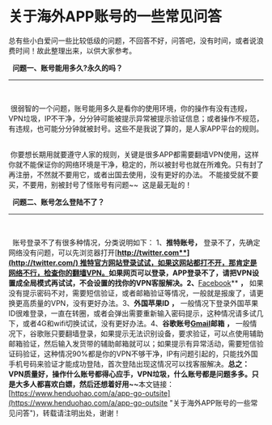 # 关于海外APP账号的一些常见问答
总有些小白爱问一些比较低级的问题，不回答不好，问答吧，没有时间，或者说浪费时间！故此整理出来，以供大家参考。
​

​
​
**问题一、账号能用多久?永久的吗？**
​
***
​

​
​
很弱智的一个问题，账号能用多久是看你的使用环境，你的操作有没有违规，VPN垃圾，IP不干净，分分钟可能被提示异常被提示验证信息；或者操作不规范，有违规，也可能分分钟就被封号。
​
这些不是我说了算的，是人家APP平台的规则。
​

​
​
你要想长期用就要遵守人家的规则，关键是很多APP都需要翻墙VPN使用，这样你就不能保证你的网络环境是干净，稳定的，所以被封号也就在所难免。
​
只有封了再注册，不然就不要用它，或者出国去使用，没有更好的办法。
​
不能接受就不要买，不要用，别被封号了怪账号有问题~~
​
这是最无耻的！
​

​
​
**问题二、账号怎么登陆不了？**
​
***
​

​
​
账号登录不了有很多种情况，分类说明如下：
​
1、**推特账号，** 登录不了，先确定网络没有问题，可以先浏览器打开[**http://twitter.com**](http://twitter.com/) 推特官方网站登录试试，如果这网站都打不开，那肯定是网络不行，检查你的翻墙VPN。
​
如果网页可以登录，APP登录不了，请把VPN设置成全局模式再试试，不会设置的找你的VPN客服解决。
​
2、**[Facebook](https://www.henduohao.com/tag/facebook "Facebook（简称FB）是源于美国的社群网路服务及社会化媒体网站。")** **，** 如果没有提示密码不对，需要短信验证，或者邮箱验证等情况，一般就是报废了，请更换更高质量的VPN，没有更好办法。
​
3、**外国苹果ID** **，** 一般情况下登录外国苹果ID很难登录，一直在转圈，或者会弹出需要重新输入密码提示，这种情况请多试几下，或者4G和wifi切换试试，没有更好办法。
​
4、**谷歌账号[Gmail](https://www.henduohao.com/tag/gmail "Gmail是Google的免费网络邮件服务，也是世界上用户量最多的邮箱。")邮箱** **，** 一般情况下，谷歌账只要翻墙登录，如果提示无法识别设备，要求验证，可以点使用辅助邮箱验证，然后输入发货带的辅助邮箱就可以；
​
如果提示有异常活动，需要短信验证码验证，这种情况90%都是你的VPN不够干净，IP有问题引起的，只能找外国手机号码来验证才能成功登陆，首次登陆出现这情况可以找客服解决。
​
**总之：VPN质量好，操作什么账号都得心应手，VPN垃圾，什么账号都是问题多多。只是大多人都喜欢白嫖，然后还想着好用~~**
​
本文链接：[https://www.henduohao.com/a/app-go-outsite](https://www.henduohao.com/a/app-go-outsite "关于海外APP账号的一些常见问答")，转载请注明出处，谢谢！